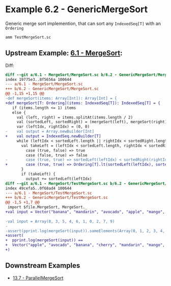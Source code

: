 # Example 6.2 - GenericMergeSort
Generic merge sort implemention, that can sort any `IndexedSeq[T]` with an
`Ordering`

```bash
amm TestMergeSort.sc
```

## Upstream Example: [6.1 - MergeSort](https://github.com/handsonscala/handsonscala/tree/v1/examples/6.1%20-%20MergeSort):
Diff:
```diff
diff --git a/6.1 - MergeSort/MergeSort.sc b/6.2 - GenericMergeSort/MergeSort.sc
index 19775e3..8f5656a 100644
--- a/6.1 - MergeSort/MergeSort.sc	
+++ b/6.2 - GenericMergeSort/MergeSort.sc	
@@ -1,15 +1,15 @@
-def mergeSort(items: Array[Int]): Array[Int] = {
+def mergeSort[T: Ordering](items: IndexedSeq[T]): IndexedSeq[T] = {
   if (items.length <= 1) items
   else {
     val (left, right) = items.splitAt(items.length / 2)
     val (sortedLeft, sortedRight) = (mergeSort(left), mergeSort(right))
     var (leftIdx, rightIdx) = (0, 0)
-    val output = Array.newBuilder[Int]
+    val output = IndexedSeq.newBuilder[T]
     while (leftIdx < sortedLeft.length || rightIdx < sortedRight.length) {
       val takeLeft = (leftIdx < sortedLeft.length, rightIdx < sortedRight.length) match {
         case (true, false) => true
         case (false, true) => false
-        case (true, true) => sortedLeft(leftIdx) < sortedRight(rightIdx)
+        case (true, true) => Ordering[T].lt(sortedLeft(leftIdx), sortedRight(rightIdx))
       }
       if (takeLeft) {
         output += sortedLeft(leftIdx)
diff --git a/6.1 - MergeSort/TestMergeSort.sc b/6.2 - GenericMergeSort/TestMergeSort.sc
index 49cefa5..0f68ad4 100644
--- a/6.1 - MergeSort/TestMergeSort.sc	
+++ b/6.2 - GenericMergeSort/TestMergeSort.sc	
@@ -1,5 +1,7 @@
 import $file.MergeSort, MergeSort._
+val input = Vector("banana", "mandarin", "avocado", "apple", "mango", "cherry", "mangosteen")
 
-val input = Array(8, 3, 5, 4, 6, 1, 0, 2, 7, 9)
-
-assert(pprint.log(mergeSort(input)).sameElements(Array(0, 1, 2, 3, 4, 5, 6, 7, 8, 9)))
+assert(
+  pprint.log(mergeSort(input)) ==
+  Vector("apple", "avocado", "banana", "cherry", "mandarin", "mango", "mangosteen")
+)
```
## Downstream Examples

- [13.7 - ParallelMergeSort](https://github.com/handsonscala/handsonscala/tree/v1/examples/13.7%20-%20ParallelMergeSort)